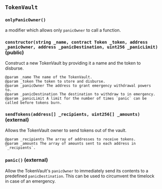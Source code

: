 ## `TokenVault`





### `onlyPanicOwner()`



a modifier which allows only `panicOwner` to call a function.


### `constructor(string _name, contract Token _token, address _panicOwner, address _panicDestination, uint256 _panicLimit)` (public)

Construct a new TokenVault by providing it a name and the token to disburse.

    @param _name The name of the TokenVault.
    @param _token The token to store and disburse.
    @param _panicOwner The address to grant emergency withdrawal powers to.
    @param _panicDestination The destination to withdraw to in emergency.
    @param _panicLimit A limit for the number of times `panic` can be called before tokens burn.



### `sendTokens(address[] _recipients, uint256[] _amounts)` (external)

Allows the TokenVault owner to send tokens out of the vault.

    @param _recipients The array of addresses to receive tokens.
    @param _amounts The array of amounts sent to each address in `_recipients`.



### `panic()` (external)

Allow the TokenVault's `panicOwner` to immediately send its contents to a
    predefined `panicDestination`. This can be used to circumvent the timelock
    in case of an emergency.




